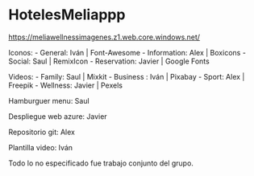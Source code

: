 # HotelesMeliappp

https://meliawellnessimagenes.z1.web.core.windows.net/

Iconos:
    - General: Iván | Font-Awesome
    - Information: Alex | Boxicons
    - Social: Saul | RemixIcon
    - Reservation: Javier | Google Fonts

Videos:
    - Family: Saul | Mixkit
    - Business : Iván | Pixabay
    - Sport: Alex | Freepik
    - Wellness: Javier | Pexels

Hamburguer menu: Saul

Despliegue web azure: Javier

Repositorio git: Alex

Plantilla video: Iván

Todo lo no especificado fue trabajo conjunto del grupo.
